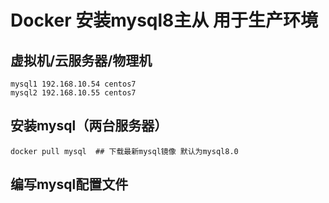 # Docker 安装mysql8主从 用于生产环境
## 虚拟机/云服务器/物理机
    mysql1 192.168.10.54 centos7
    mysql2 192.168.10.55 centos7
## 安装mysql（两台服务器）
    docker pull mysql  ## 下载最新mysql镜像 默认为mysql8.0
## 编写mysql配置文件
     